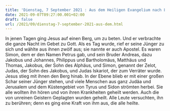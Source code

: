 ```yaml
---
title: 'Dienstag, 7 September 2021 : Aus dem Heiligen Evangelium nach Lukas - Lk 6,12-19.'
date: 2021-09-07T09:27:00.001+02:00
draft: false
url: /2021/09/dienstag-7-september-2021-aus-dem.html
---
```


In jenen Tagen ging Jesus auf einen Berg, um zu beten. Und er verbrachte die ganze Nacht im Gebet zu Gott. Als es Tag wurde, rief er seine Jünger zu sich und wählte aus ihnen zwölf aus; sie nannte er auch Apostel. Es waren Simon, dem er den Namen Petrus gab, und sein Bruder Andreas, dazu Jakobus und Johannes, Philippus und Bartholomäus, Matthäus und Thomas, Jakobus, der Sohn des Alphäus, und Simon, genannt der Zelot, Judas, der Sohn des Jakobus, und Judas Iskariot, der zum Verräter wurde. Jesus stieg mit ihnen den Berg hinab. In der Ebene blieb er mit einer großen Schar seiner Jünger stehen, und viele Menschen aus ganz Judäa und Jerusalem und dem Küstengebiet von Tyrus und Sidon strömten herbei. Sie alle wollten ihn hören und von ihren Krankheiten geheilt werden. Auch die von unreinen Geistern Geplagten wurden geheilt. Alle Leute versuchten, ihn zu berühren; denn es ging eine Kraft von ihm aus, die alle heilte.